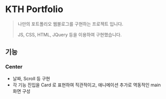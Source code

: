 # KTH Portfolio

> 나만의 포트폴리오 웹블로그를 구현하는 프로젝트 입니다. 
>  
> JS, CSS, HTML, JQuery 등을 이용하여 구현했습니다. 
> 

## 기능

### Center

- 날짜, Scroll 등 구현
- 각 기능 진입을 Card 로 표현하여 직관적이고, 애니메이션 추가로 역동적인 main 화면 구성